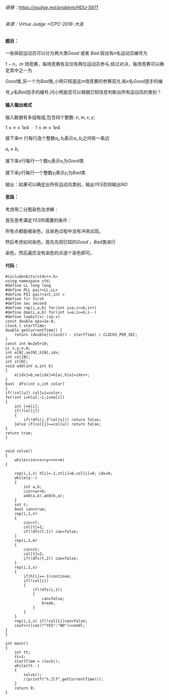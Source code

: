 
###### 链接：https://vjudge.net/problem/HDU-5971
###### 来源：Virtue Judge +ICPC-2016-大连

#### 题目：
一些摔跤运动员可以分为两大类$Good$ 或者 $Bad$.假设有$n$名运动员编号为

$1-n$，$m$ 场竞赛，每场竞赛有且仅有两位运动员参与,经过对决，每场竞赛可以确定其中之一为

$Good$类,另一个为$Bad$类,小明只知道这$m$场竞赛的参赛双方,和$x$名$Good$选手的编

号,$y$名$Bad$选手的编号,问小明是否可以根据已知信息判断出所有运动员的类别？
 

#### 输入输出格式
输入数据有多组每组,包含四个整数: $n,m,x,y$;

$1\le n\le 1e4 \ \ \ \ \ 1\le m\le 1e4$

接下来m 行每行连个整数$a_i,b_i$表示$a_i,b_i$之间有一条边

$a_i\neq b_i$

接下来$x$行每行一个数$x_i$表示$x_i$为$Good$类

接下来$y$行每行一个整数$y_i$表示$y_i$为$Bad$类

 输出：如果可以确定出所有运动员类别，输出$YES$否则输出$NO$
 #### 思路：
考虑用二分图染色法求解：

首先思考满足$YES$所需要的条件：

所有点都能被染色，且染色过程中没有冲突出现。

然后考虑如何染色，首先先把已知的$Good$ ，$Bad$类进行

染色，然后遍历没有染色的点逐个染色即可。


#### 代码：
    #include<bits/stdc++.h>
    using namespace std;
    #define LL long long 
    #define PLL pair<LL,LL>
    #define PII pair<int,int >
    #define fir first
    #define sec second
    #define rep(i,a,b) for(int i=a;i<=b;i++)
    #define dep(i,a,b) for(int i=a;i>=b;i--)
    #define lowbit(x) (x&-x)
    const double eps=1e-8;
    clock_t startTime;
    double getCurrentTime() {
        return (double)(clock() - startTime) / CLOCKS_PER_SEC;
    }
    const int N=2e5+10;
    LL x,y,n,m;
    int e[N],ne[N],h[N],idx;
    int col[N];
    int st[N];
    void add(int a,int b)
    {
        e[idx]=b,ne[idx]=h[a],h[a]=idx++;
    }
    bool  dfs(int u,int color)
    {
    if(!col[u]) col[u]=color;
    for(int i=h[u];~i;i=ne[i])
    {
        int j=e[i];
        if(!col[j])
        {
            if(!dfs(j,3^col[u])) return false;
        }else if(col[j]==col[u]) return false;
    }
    return true;
    }


    void solve()
    {
        while(cin>>x>>y>>n>>m)
    {

        rep(i,1,x) h[i]=-1,st[i]=0,col[i]=0; idx=0;
        while(y--)
        {
            int a,b;
            cin>>a>>b;
            add(a,b),add(b,a);
        }
        int t;
        bool can=true;
        rep(i,1,n) 
        {
            cin>>t;
            col[t]=1;
            if(!dfs(t,1)) can=false;
        }
        rep(i,1,m)
        {
            cin>>t;
            col[t]=2;
            if(!dfs(t,2)) can=false;
        }
        rep(i,1,x) 
        {
            if(h[i]==-1)continue;
            if(!col[i])
            {
                if(!dfs(i,1)) 
                {
                    can=false;
                    break;
                }
            }
        }
        rep(i,1,x) if(!col[i])can=false;
        cout<<((can)?"YES":"NO")<<endl;
    }
    }

    int main()
    {
        int tt;
        tt=1;
        startTime = clock();
        while(tt--)
        {
            solve();
            //printf("%.2lf",getCurrentTime());
        }
        return 0;
    }
